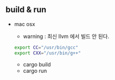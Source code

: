 
## build & run

* mac osx

    * warning : 최신 llvm 에서 빌드 안 된다.  
    ```bash
    export CC="/usr/bin/gcc"
    export CXX="/usr/bin/g++"
    ```
    * cargo build
    * cargo run



